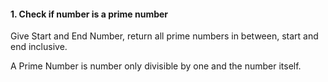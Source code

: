 #### 1. Check if number is a prime number
Give Start and End Number, return all prime numbers in between, start and end inclusive.

A Prime Number is number only divisible by one and the number itself. 